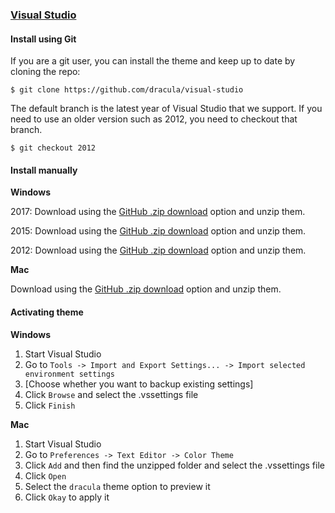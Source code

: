 ### [Visual Studio](https://www.visualstudio.com/)

#### Install using Git

If you are a git user, you can install the theme and keep up to date by cloning the repo:

    $ git clone https://github.com/dracula/visual-studio

The default branch is the latest year of Visual Studio that we support. If you need to use an older version such as 2012, you need to checkout that branch.

    $ git checkout 2012

#### Install manually

**Windows**

2017: Download using the [GitHub .zip download](https://github.com/dracula/visual-studio/archive/master.zip) option and unzip them.

2015: Download using the [GitHub .zip download](https://github.com/dracula/visual-studio/archive/2015.zip) option and unzip them.

2012: Download using the [GitHub .zip download](https://github.com/dracula/visual-studio/archive/2012.zip) option and unzip them.

**Mac**

Download using the [GitHub .zip download](https://github.com/dracula/visual-studio/archive/master.zip) option and unzip them.

#### Activating theme

**Windows**

1.  Start Visual Studio
2.  Go to `Tools -> Import and Export Settings... -> Import selected environment settings`
3.  \[Choose whether you want to backup existing settings\]
4.  Click `Browse` and select the .vssettings file
5.  Click `Finish`

**Mac**

1.  Start Visual Studio
2.  Go to `Preferences -> Text Editor -> Color Theme`
3.  Click `Add` and then find the unzipped folder and select the .vssettings file
4.  Click `Open`
5.  Select the `dracula` theme option to preview it
6.  Click `Okay` to apply it
